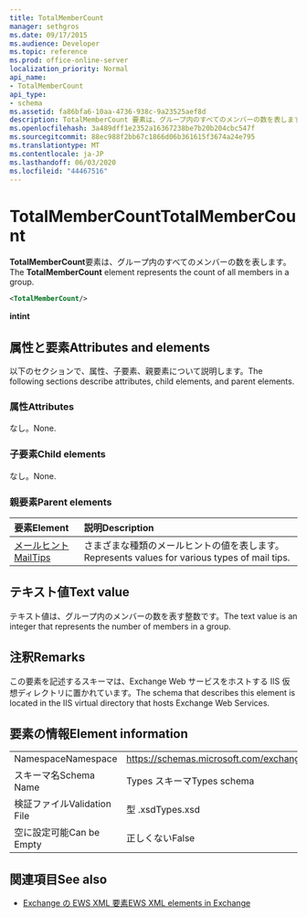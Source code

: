 ```yaml
---
title: TotalMemberCount
manager: sethgros
ms.date: 09/17/2015
ms.audience: Developer
ms.topic: reference
ms.prod: office-online-server
localization_priority: Normal
api_name:
- TotalMemberCount
api_type:
- schema
ms.assetid: fa86bfa6-10aa-4736-938c-9a23525aef8d
description: TotalMemberCount 要素は、グループ内のすべてのメンバーの数を表します。
ms.openlocfilehash: 3a489dff1e2352a16367238be7b20b204cbc547f
ms.sourcegitcommit: 88ec988f2bb67c1866d06b361615f3674a24e795
ms.translationtype: MT
ms.contentlocale: ja-JP
ms.lasthandoff: 06/03/2020
ms.locfileid: "44467516"
---
```

# <a name="totalmembercount"></a><span data-ttu-id="f0472-103">TotalMemberCount</span><span class="sxs-lookup"><span data-stu-id="f0472-103">TotalMemberCount</span></span>

<span data-ttu-id="f0472-104">**TotalMemberCount**要素は、グループ内のすべてのメンバーの数を表します。</span><span class="sxs-lookup"><span data-stu-id="f0472-104">The **TotalMemberCount** element represents the count of all members in a group.</span></span> 
  
```XML
<TotalMemberCount/>
```

 <span data-ttu-id="f0472-105">**int**</span><span class="sxs-lookup"><span data-stu-id="f0472-105">**int**</span></span>
## <a name="attributes-and-elements"></a><span data-ttu-id="f0472-106">属性と要素</span><span class="sxs-lookup"><span data-stu-id="f0472-106">Attributes and elements</span></span>

<span data-ttu-id="f0472-107">以下のセクションで、属性、子要素、親要素について説明します。</span><span class="sxs-lookup"><span data-stu-id="f0472-107">The following sections describe attributes, child elements, and parent elements.</span></span>
  
### <a name="attributes"></a><span data-ttu-id="f0472-108">属性</span><span class="sxs-lookup"><span data-stu-id="f0472-108">Attributes</span></span>

<span data-ttu-id="f0472-109">なし。</span><span class="sxs-lookup"><span data-stu-id="f0472-109">None.</span></span>
  
### <a name="child-elements"></a><span data-ttu-id="f0472-110">子要素</span><span class="sxs-lookup"><span data-stu-id="f0472-110">Child elements</span></span>

<span data-ttu-id="f0472-111">なし。</span><span class="sxs-lookup"><span data-stu-id="f0472-111">None.</span></span>
  
### <a name="parent-elements"></a><span data-ttu-id="f0472-112">親要素</span><span class="sxs-lookup"><span data-stu-id="f0472-112">Parent elements</span></span>

|<span data-ttu-id="f0472-113">**要素**</span><span class="sxs-lookup"><span data-stu-id="f0472-113">**Element**</span></span>|<span data-ttu-id="f0472-114">**説明**</span><span class="sxs-lookup"><span data-stu-id="f0472-114">**Description**</span></span>|
|:-----|:-----|
|[<span data-ttu-id="f0472-115">メールヒント</span><span class="sxs-lookup"><span data-stu-id="f0472-115">MailTips</span></span>](mailtips.md) <br/> |<span data-ttu-id="f0472-116">さまざまな種類のメールヒントの値を表します。</span><span class="sxs-lookup"><span data-stu-id="f0472-116">Represents values for various types of mail tips.</span></span>  <br/> |
   
## <a name="text-value"></a><span data-ttu-id="f0472-117">テキスト値</span><span class="sxs-lookup"><span data-stu-id="f0472-117">Text value</span></span>

<span data-ttu-id="f0472-118">テキスト値は、グループ内のメンバーの数を表す整数です。</span><span class="sxs-lookup"><span data-stu-id="f0472-118">The text value is an integer that represents the number of members in a group.</span></span>
  
## <a name="remarks"></a><span data-ttu-id="f0472-119">注釈</span><span class="sxs-lookup"><span data-stu-id="f0472-119">Remarks</span></span>

<span data-ttu-id="f0472-120">この要素を記述するスキーマは、Exchange Web サービスをホストする IIS 仮想ディレクトリに置かれています。</span><span class="sxs-lookup"><span data-stu-id="f0472-120">The schema that describes this element is located in the IIS virtual directory that hosts Exchange Web Services.</span></span>
  
## <a name="element-information"></a><span data-ttu-id="f0472-121">要素の情報</span><span class="sxs-lookup"><span data-stu-id="f0472-121">Element information</span></span>

|||
|:-----|:-----|
|<span data-ttu-id="f0472-122">Namespace</span><span class="sxs-lookup"><span data-stu-id="f0472-122">Namespace</span></span>  <br/> |https://schemas.microsoft.com/exchange/services/2006/types  <br/> |
|<span data-ttu-id="f0472-123">スキーマ名</span><span class="sxs-lookup"><span data-stu-id="f0472-123">Schema Name</span></span>  <br/> |<span data-ttu-id="f0472-124">Types スキーマ</span><span class="sxs-lookup"><span data-stu-id="f0472-124">Types schema</span></span>  <br/> |
|<span data-ttu-id="f0472-125">検証ファイル</span><span class="sxs-lookup"><span data-stu-id="f0472-125">Validation File</span></span>  <br/> |<span data-ttu-id="f0472-126">型 .xsd</span><span class="sxs-lookup"><span data-stu-id="f0472-126">Types.xsd</span></span>  <br/> |
|<span data-ttu-id="f0472-127">空に設定可能</span><span class="sxs-lookup"><span data-stu-id="f0472-127">Can be Empty</span></span>  <br/> |<span data-ttu-id="f0472-128">正しくない</span><span class="sxs-lookup"><span data-stu-id="f0472-128">False</span></span>  <br/> |
   
## <a name="see-also"></a><span data-ttu-id="f0472-129">関連項目</span><span class="sxs-lookup"><span data-stu-id="f0472-129">See also</span></span>



- [<span data-ttu-id="f0472-130">Exchange の EWS XML 要素</span><span class="sxs-lookup"><span data-stu-id="f0472-130">EWS XML elements in Exchange</span></span>](ews-xml-elements-in-exchange.md)

